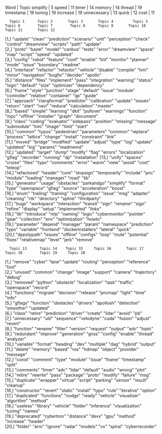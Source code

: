 Word 	 		| 	Topic
simplify		|	5
speed			|	11
timer			|	14
memory			|	14
thread			| 	19
timestamp		| 	19
tuning			| 	19
increase		| 	19
unnecessary		|	13
quick			|	12
cost			|	11



      Topic 1      Topic 2       Topic 3       Topic 4         Topic 5       Topic 6        Topic 7        Topic 8      Topic 9       Topic 10           Topic 11       Topic 12      
 [1,] "update"     "clean"       "prediction"  "scenario"      "unit"        "perception"   "check"        "control"    "dreamview"   "scripts"          "path"         "update"      
 [2,] "proto"      "bazel"       "model"       "canbus"        "tests"       "error"        "dreamview"    "space"      "map"         "script"           "speed"        "updated"     
 [3,] "config"     "robot"       "feature"     "conf"          "enable"      "lint"         "monitor"      "planner"    "mode"        "issue"            "boundary"     "readme"      
 [4,] "interface"  "refactor"    "refactor"    "vehicle"       "disable"     "compile"      "hmi"          "minor"      "navigation"  "bugfix"           "decider"      "apollo"      
 [5,] "distance"   "files"       "implement"   "pass"          "integration" "warning"      "status"       "logic"      "default"     "size"             "optimizer"    "dependency"  
 [6,] "frame"      "style"       "junction"    "stage"         "default"     "issue"        "module"       "controller" "relative"    "container"        "qp"           "guide"       
 [7,] "approach"   "clangformat" "predictor"   "calibration"   "update"      "issues"       "return"       "start"      "navi"        "reduce"           "calculation"  "master"      
 [8,] "based"      "simple"      "learning"    "dkit"          "pullover"    "warnings"     "function"     "mpc"        "offline"     "installer"        "graph"        "document"    
 [9,] "class"      "coding"      "evaluator"   "sidepass"      "position"    "missing"      "message"      "submodule"  "hmi"         "image"            "limit"        "start"       
[10,] "common"     "typos"       "pedestrian"  "parameters"    "common"      "replace"      "process"      "lattice"    "change"      "install"          "constraint"   "link"        
[11,] "moved"      "bridge"      "modified"    "update"        "adjust"      "type"         "log"          "update"     "updated"     "log"              "params"       "readmemd"    
[12,] "updated"    "target"      "dump"        "modify"        "flag"        "errors"       "localization" "gflag"      "recorder"    "running"          "dp"           "installation"
[13,] "unify"      "spaces"      "cruise"      "files"         "typo"        "comments"     "error"        "warm"       "view"        "avoid"            "cost"         "teleop"      
[14,] "refactored" "header"      "core"        "stopsign"      "temporarily" "include"      "pnc"          "module"     "loading"     "manager"          "road"         "lib"         
[15,] "generator"  "usage"       "obstacles"   "parkandgo"     "simplify"    "format"       "type"         "openspace"  "gflag"       "source"           "acceleration" "boost"       
[16,] "enum"       "trailing"    "training"    "configuration" "issue"       "msg"          "adapter"      "cleaning"   "rtk"         "directory"        "spline"       "thirdparty"  
[17,] "bugs"       "workspace"   "interaction" "transit"       "sign"        "rename"       "sign"         "refine"     "display"     "setup"            "implemented"  "links"       
[18,] "lib"        "introduce"   "mlp"         "naming"        "logic"       "cybermonitor" "pointer"      "gear"       "collection"  "env"              "optimization" "howto"       
[19,] "parameter"  "depend"      "manager"     "param"         "namespace"   "prediction"   "typo"         "variable"   "frontend"    "dockerinstallers" "lateral"      "quick"       
[20,] "dppolypath" "issues"      "offline"     "configs"       "loop"        "mute"         "potential"    "fixes"      "relativemap" "level"            "jerk"         "remove"      

      Topic 13      Topic 14    Topic 15     Topic 16       Topic 17    Topic 18        Topic 19     Topic 20       
 [1,] "remove"      "cyber"     "lane"       "update"       "routing"   "perception"    "reference"  "tool"         
 [2,] "unused"      "common"    "change"     "image"        "support"   "camera"        "trajectory" "debug"        
 [3,] "removed"     "python"    "obstacle"   "localization" "task"      "traffic"       "openspace"  "record"       
 [4,] "functions"   "migrate"   "decision"   "release"      "pncmap"    "light"         "time"       "info"         
 [5,] "gflags"      "function"  "obstacles"  "drivers"      "apollosh"  "detection"     "smoother"   "updated"      
 [6,] "class"       "retire"    "prediction" "driver"       "create"    "lidar"         "avoid"      "pb"           
 [7,] "unnecessary" "util"      "sequence"   "velodyne"     "cuda"      "fusion"        "adjust"     "revert"       
 [8,] "function"    "rename"    "filter"     "version"      "request"   "output"        "adc"        "topic"        
 [9,] "redundant"   "improve"   "generation" "gnss"         "config"    "enable"        "thread"     "analyzer"     
[10,] "variable"    "format"    "heading"    "dev"          "multiple"  "dag"           "hybrid"     "output"       
[11,] "delete"      "memory"    "based"      "ros"          "hdmap"     "object"        "provider"   "message"      
[12,] "const"       "comment"   "type"       "module"       "issue"     "frame"         "timestamp"  "split"        
[13,] "comments"    "timer"     "adc"        "lidar"        "default"   "audio"         "wrong"      "plot"         
[14,] "retire"      "rewrite"   "pass"       "package"      "proto"     "modify"        "failure"    "msg"          
[15,] "duplicate"   "wrapper"   "virtual"    "script"       "parking"   "sensor"        "result"     "cleanup"      
[16,] "constructor" "revert"    "static"     "install"      "typo"      "rule"          "iterative"  "option"       
[17,] "duplicated"  "functions" "nudge"      "ready"        "vehicle"   "visualizer"    "algorithm"  "method"       
[18,] "useless"     "library"   "vehicle"    "folder"       "inference" "visualization" "tuning"     "names"        
[19,] "deprecated"  "cybertron" "distance"   "devx"         "gpu"       "method"        "increase"   "header"       
[20,] "folder"      "arm"       "ignore"     "radar"        "models"    "vx"            "spiral"     "cyberrecorder"
> 